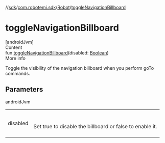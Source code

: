 //[sdk](../../../index.md)/[com.robotemi.sdk](../index.md)/[Robot](index.md)/[toggleNavigationBillboard](toggle-navigation-billboard.md)



# toggleNavigationBillboard  
[androidJvm]  
Content  
fun [toggleNavigationBillboard](toggle-navigation-billboard.md)(disabled: [Boolean](https://kotlinlang.org/api/latest/jvm/stdlib/kotlin/-boolean/index.html))  
More info  


Toggle the visibility of the navigation billboard when you perform goTo commands.



## Parameters  
  
androidJvm  
  
| | |
|---|---|
| <a name="com.robotemi.sdk/Robot/toggleNavigationBillboard/#kotlin.Boolean/PointingToDeclaration/"></a>disabled| <a name="com.robotemi.sdk/Robot/toggleNavigationBillboard/#kotlin.Boolean/PointingToDeclaration/"></a><br><br>Set true to disable the billboard or false to enable it.<br><br>|
  
  



